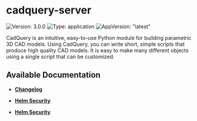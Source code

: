 # cadquery-server

![Version: 3.0.0](https://img.shields.io/badge/Version-3.0.0-informational?style=flat-square) ![Type: application](https://img.shields.io/badge/Type-application-informational?style=flat-square) ![AppVersion: "latest"](https://img.shields.io/badge/AppVersion-"latest"-informational?style=flat-square)

CadQuery is an intuitive, easy-to-use Python module for building parametric 3D CAD models. Using CadQuery, you can write short, simple scripts that produce high quality CAD models. It is easy to make many different objects using a single script that can be customized.

## Available Documentation

- [**Changelog**](CHANGELOG)

- [**Helm Security**](container-security)

- [**Helm Security**](helm-security)

